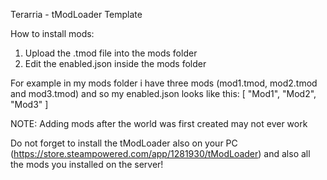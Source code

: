 Terarria - tModLoader Template

How to install mods:

1. Upload the .tmod file into the mods folder
2. Edit the enabled.json inside the mods folder

For example in my mods folder i have three mods (mod1.tmod, mod2.tmod and mod3.tmod) and so my enabled.json looks like this:
[
    "Mod1",
    "Mod2",
    "Mod3"
]

NOTE: Adding mods after the world was first created may not ever work

Do not forget to install the tModLoader also on your PC (https://store.steampowered.com/app/1281930/tModLoader) and also all the mods you installed on the server!